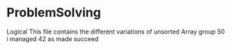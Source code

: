 # ProblemSolving
Logical
This file contains the different variations of unsorted Array group 50
i managed 42 as made succeed
